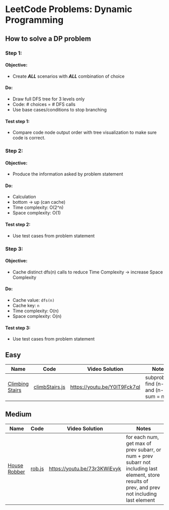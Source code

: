 # LeetCode Problems: Dynamic Programming

## How to solve a DP problem
### Step 1:
#### Objective:
  - Create ***ALL*** scenarios with ***ALL*** combination of choice
#### Do:
  - Draw full DFS tree for 3 levels only
  - Code: # choices = # DFS calls
  - Use base cases/conditions to stop branching
#### Test step 1:
  - Compare code node output order with tree visualization to make sure code is correct.
### Step 2:
#### Objective:
  - Produce the information asked by problem statement
#### Do:
  - Calculation
  - bottom -> up (can cache)
  - Time complexity: O(2^n)
  - Space complexity: O(1)
#### Test step 2:
  - Use test cases from problem statement
### Step 3:
#### Objective:
  - Cache distinct dfs(n) calls to reduce Time Complexity -> increase Space Complexity
#### Do:
  - Cache value: `dfs(n)`
  - Cache key: `n`
  - Time complexity: O(n)
  - Space complexity: O(n)
#### Test step 3:
  - Use test cases from problem statement

## Easy

  | Name | Code | Video Solution | Notes |
  | --- | --- | --- | --- |
  | [Climbing Stairs](https://leetcode.com/problems/climbing-stairs/) | [climbStairs.js](./easy/climbStairs.js) | https://youtu.be/Y0lT9Fck7qI | subproblem find (n-1) and (n-2), sum = n; |


## Medium

  | Name | Code | Video Solution | Notes |
  | --- | --- | --- | --- |
  | [House Robber](https://leetcode.com/problems/house-robber/) | [rob.js](./medium/rob.js) | https://youtu.be/73r3KWiEvyk | for each num, get max of prev subarr, or num + prev subarr not including last element, store results of prev, and prev not including last element |
